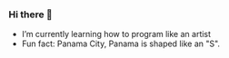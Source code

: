 ### Hi there 👋
- I’m currently learning how to program like an artist
- Fun fact: Panama City, Panama is shaped like an "S".
